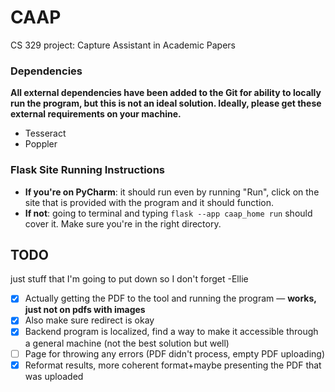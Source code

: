 # CAAP
CS 329 project: Capture Assistant in Academic Papers

### Dependencies
**All external dependencies have been added to the Git for ability to locally run the program, but this is not an ideal solution. Ideally, please get these external requirements on your machine.**
- Tesseract
- Poppler


### Flask Site Running Instructions
- **If you're on PyCharm**: it should run even by running "Run", click on the site that is provided with the program and it should function.
- **If not**: going to terminal and typing `flask --app caap_home run` should cover it. Make sure you're in the right directory.


## TODO
just stuff that I'm going to put down so I don't forget -Ellie

- [x] Actually getting the PDF to the tool and running the program — **works, just not on pdfs with images** 
- [x] Also make sure redirect is okay
- [x] Backend program is localized, find a way to make it accessible through a general machine (not the best solution but well)
- [ ] Page for throwing any errors (PDF didn't process, empty PDF uploading)
- [x] Reformat results, more coherent format+maybe presenting the PDF that was uploaded